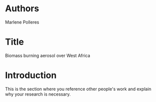 # Authors
Marlene Polleres

# Title
Biomass burning aerosol over West Africa

# Introduction
This is the section where you reference other people's work and explain why your research is necessary.

